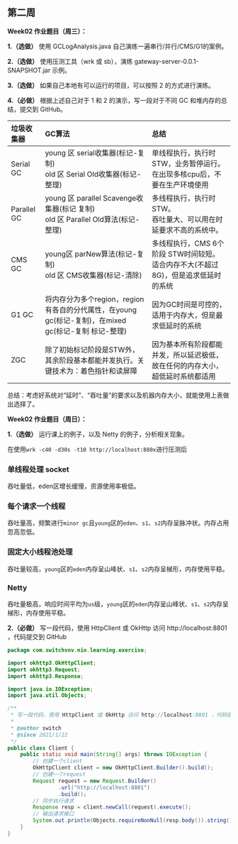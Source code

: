 ## 第二周

**Week02 作业题目（周三）：**

**1.（选做）** 使用 GCLogAnalysis.java 自己演练一遍串行/并行/CMS/G1的案例。

**2.（选做）** 使用压测工具（wrk 或 sb），演练 gateway-server-0.0.1-SNAPSHOT.jar 示例。

**3.（选做）** 如果自己本地有可以运行的项目，可以按照 2 的方式进行演练。

**4.（必做）** 根据上述自己对于 1 和 2 的演示，写一段对于不同 GC 和堆内存的总结，提交到 GitHub。

|垃圾收集器| GC算法| 总结|
|:----|:----|:----|
|Serial GC|young 区 serial收集器(标记-复制)<br/> old 区 Serial Old收集器(标记-整理)| 单线程执行，执行时STW，业务暂停运行。<br/>在出现多核cpu后，不要在生产环境使用 |
|Parallel GC|young 区 parallel Scavenge收集器(标记 复制)<br/> old 区 Parallel Old算法(标记-整理)| 多线程执行，执行时STW。<br/>吞吐量大、可以用在时延要求不高的系统中。 |
| CMS GC | young区 parNew算法(标记-复制)<br/> old 区 CMS收集器(标记-清除)| 多线程执行，CMS 6个阶段 STW时间较短。<br/>适合内存不大(不超过8G)，但是追求低延时的系统 |
| G1 GC | 将内存分为多个region，region有各自的分代属性，在young gc(标记-复制)，在mixed gc(标记-复制 标记-整理)| 因为GC时间是可控的，适用于内存大，但是最求低延时的系统  |
| ZGC | 除了初始标记阶段是STW外，其余阶段基本都能并发执行。关键技术为：着色指针和读屏障| 因为基本所有阶段都能并发，所以延迟极低，故在任何的内存大小，超低延时系统都适用 |

总结：考虑好系统对“延时”、“吞吐量”的要求以及机器内存大小，就能使用上表做出选择了。

**Week02 作业题目（周日）：**

**1.（选做）** 运行课上的例子，以及 Netty 的例子，分析相关现象。

在使用`wrk -c40 -d30s -t10 http://localhost:880x`进行压测后

### 单线程处理 socket

吞吐量低，eden区增长缓慢，资源使用率极低。

### 每个请求一个线程

吞吐量高，频繁进行`minor gc`且`young`区的`eden`、`s1`、`s2`内存呈脉冲状。内存占用忽高忽低。

### 固定大小线程池处理

吞吐量较高，`young`区的`eden`内存呈山峰状、`s1`、`s2`内存呈梯形，内存使用平稳。

### Netty

吞吐量极高，响应时间平均为`us`级，`young`区的`eden`内存呈山峰状、`s1`、`s2`内存呈梯形，内存使用平稳。


**2.（必做）** 写一段代码，使用 HttpClient 或 OkHttp 访问 http://localhost:8801 ，代码提交到 GitHub

```java
package com.switchvov.nio.learning.exercise;

import okhttp3.OkHttpClient;
import okhttp3.Request;
import okhttp3.Response;

import java.io.IOException;
import java.util.Objects;

/**
 * 写一段代码，使用 HttpClient 或 OkHttp 访问 http://localhost:8801 ，代码提交到 GitHub
 *
 * @author switch
 * @since 2021/1/22
 */
public class Client {
    public static void main(String[] args) throws IOException {
        // 创建一个client
        OkHttpClient client = new OkHttpClient.Builder().build();
        // 创建一个request
        Request request = new Request.Builder()
                .url("http://localhost:8801")
                .build();
        // 同步执行请求
        Response resp = client.newCall(request).execute();
        // 输出请求接口
        System.out.println(Objects.requireNonNull(resp.body()).string());
    }
}
```